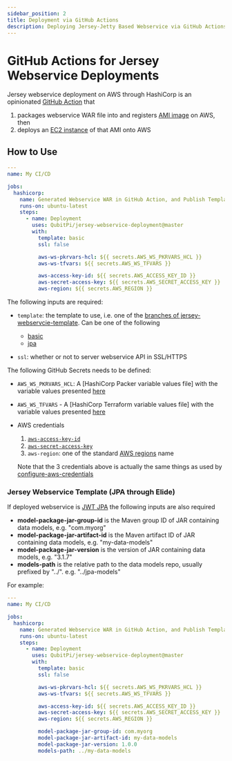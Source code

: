 ```yaml
---
sidebar_position: 2
title: Deployment via GitHub Actions
description: Deploying Jersey-Jetty Based Webservice via GitHub Actions
---
```


[//]: # (Copyright Jiaqi Liu)

[//]: # (Licensed under the Apache License, Version 2.0 &#40;the "License"&#41;;)
[//]: # (you may not use this file except in compliance with the License.)
[//]: # (You may obtain a copy of the License at)

[//]: # (    http://www.apache.org/licenses/LICENSE-2.0)

[//]: # (Unless required by applicable law or agreed to in writing, software)
[//]: # (distributed under the License is distributed on an "AS IS" BASIS,)
[//]: # (WITHOUT WARRANTIES OR CONDITIONS OF ANY KIND, either express or implied.)
[//]: # (See the License for the specific language governing permissions and)
[//]: # (limitations under the License.)

GitHub Actions for Jersey Webservice Deployments
================================================

Jersey webservice deployment on AWS through HashiCorp is an opinionated [GitHub Action] that

1. packages webservice WAR file into and registers [AMI image][AWS AMI] on AWS, then
2. deploys an [EC2 instance][AWS EC2] of that AMI onto AWS

How to Use
----------

```yaml
---
name: My CI/CD

jobs:
  hashicorp:
    name: Generated Webservice WAR in GitHub Action, and Publish Template AMI Image and Deploy it to EC2 through HashiCorp
    runs-on: ubuntu-latest
    steps:
      - name: Deployment
        uses: QubitPi/jersey-webservice-deployment@master
        with:
          template: basic
          ssl: false

          aws-ws-pkrvars-hcl: ${{ secrets.AWS_WS_PKRVARS_HCL }}
          aws-ws-tfvars: ${{ secrets.AWS_WS_TFVARS }}

          aws-access-key-id: ${{ secrets.AWS_ACCESS_KEY_ID }}
          aws-secret-access-key: ${{ secrets.AWS_SECRET_ACCESS_KEY }}
          aws-region: ${{ secrets.AWS_REGION }}
```

The following inputs are required:

- `template`: the template to use, i.e. one of the
  [branches of jersey-webservcie-template](https://github.com/QubitPi/jersey-webservice-template/branches). Can be one
  of the following

  - [basic](https://qubitpi.github.io/jersey-webservice-template/docs/intro)
  - [jpa](https://qubitpi.github.io/jersey-webservice-template/docs/elide/intro)

- `ssl`: whether or not to server webservice API in SSL/HTTPS

The following GitHub Secrets needs to be defined:

- `AWS_WS_PKRVARS_HCL`: A [HashiCorp Packer variable values file] with the variable values presented
  [here](https://qubitpi.github.io/hashicorp-aws/docs/webservice#defining-packer-variables)
- `AWS_WS_TFVARS` - A [HashiCorp Terraform variable values file] with the variable values presented
  [here](https://qubitpi.github.io/hashicorp-aws/docs/webservice#defining-terraform-variables)

- AWS credentials

  1. [`aws-access-key-id`](../setup#aws)
  2. [`aws-secret-access-key`](../setup#aws)
  3. `aws-region`: one of the standard [AWS regions] name

  Note that the 3 credentials above is actually the same things as used by [configure-aws-credentials]

### Jersey Webservice Template (JPA through Elide)

If deployed webservice is [JWT JPA](https://qubitpi.github.io/jersey-webservice-template/docs/elide/intro) the following
inputs are also required

- **model-package-jar-group-id** is the Maven group ID of JAR containing data models, e.g. "com.myorg"
- **model-package-jar-artifact-id** is the Maven artifact ID of JAR containing data models, e.g. "my-data-models"
- **model-package-jar-version** is the version of JAR containing data models, e.g. "3.1.7"
- **models-path** is the relative path to the data models repo, usually prefixed by "../". e.g. "../jpa-models"

For example:

```yaml
---
name: My CI/CD

jobs:
  hashicorp:
    name: Generated Webservice WAR in GitHub Action, and Publish Template AMI Image and Deploy it to EC2 through HashiCorp
    runs-on: ubuntu-latest
    steps:
      - name: Deployment
        uses: QubitPi/jersey-webservice-deployment@master
        with:
          template: basic
          ssl: false

          aws-ws-pkrvars-hcl: ${{ secrets.AWS_WS_PKRVARS_HCL }}
          aws-ws-tfvars: ${{ secrets.AWS_WS_TFVARS }}

          aws-access-key-id: ${{ secrets.AWS_ACCESS_KEY_ID }}
          aws-secret-access-key: ${{ secrets.AWS_SECRET_ACCESS_KEY }}
          aws-region: ${{ secrets.AWS_REGION }}

          model-package-jar-group-id: com.myorg
          model-package-jar-artifact-id: my-data-models
          model-package-jar-version: 1.0.0
          models-path: ../my-data-models
```

[AWS AMI]: https://docs.aws.amazon.com/AWSEC2/latest/UserGuide/AMIs.html
[AWS EC2]: https://aws.amazon.com/ec2/
[AWS regions]: https://docs.aws.amazon.com/AWSEC2/latest/UserGuide/using-regions-availability-zones.html

[configure-aws-credentials]: https://github.com/aws-actions/configure-aws-credentials

[GitHub Action]: https://docs.github.com/en/actions/learn-github-actions/understanding-github-actions
